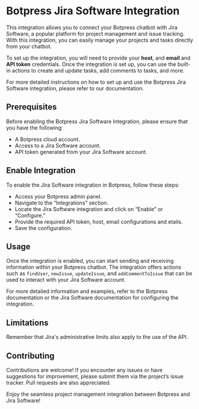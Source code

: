 # Botpress Jira Software Integration

This integration allows you to connect your Botpress chatbot with Jira Software, a popular platform for project management and issue tracking. With this integration, you can easily manage your projects and tasks directly from your chatbot.

To set up the integration, you will need to provide your **host**, and **email** and **API token** credentials. Once the integration is set up, you can use the built-in actions to create and update tasks, add comments to tasks, and more.

For more detailed instructions on how to set up and use the Botpress Jira Software integration, please refer to our documentation.

## Prerequisites

Before enabling the Botpress Jira Software Integration, please ensure that you have the following:

- A Botpress cloud account.
- Access to a Jira Software account.
- API token generated from your Jira Software account.

## Enable Integration

To enable the Jira Software integration in Botpress, follow these steps:

- Access your Botpress admin panel.
- Navigate to the “Integrations” section.
- Locate the Jira Software integration and click on “Enable” or “Configure.”
- Provide the required API token, host, email configurations and etails.
- Save the configuration.

## Usage

Once the integration is enabled, you can start sending and receiving information within your Botpress chatbot. The integration offers actions such as `findUser`, `newIssue`, `updateIssue`, and `addCommentToIssue` that can be used to interact with your Jira Software account.

For more detailed information and examples, refer to the Botpress documentation or the Jira Software documentation for configuring the integration.

## Limitations

Remember that Jira's administrative limits also apply to the use of the API.

## Contributing

Contributions are welcome! If you encounter any issues or have suggestions for improvement, please submit them via the project’s issue tracker. Pull requests are also appreciated.

Enjoy the seamless project management integration between Botpress and Jira Software!
